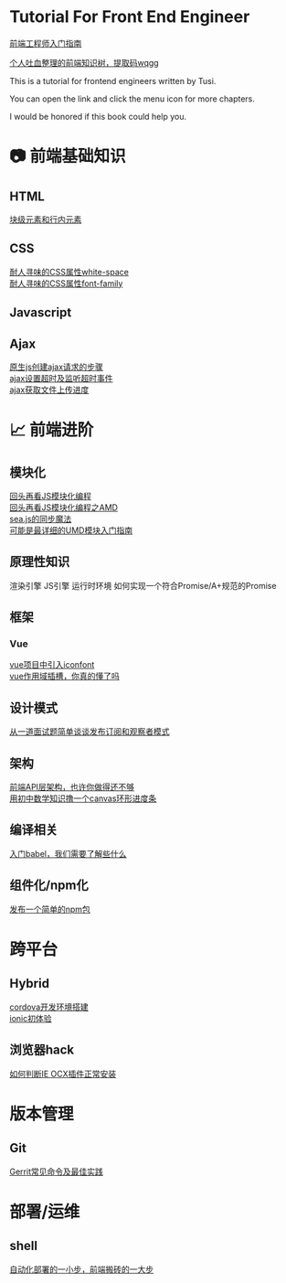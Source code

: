 # Tutorial For Front End Engineer

[前端工程师入门指南](https://cumt-robin.github.io/FE-learning)

[个人吐血整理的前端知识树，提取码wqgg](https://pan.baidu.com/s/1ns_xy2mV1Q49K9-GmUQmDA)

This is a tutorial for frontend engineers written by Tusi.

You can open the link and click the menu icon for more chapters.

I would be honored if this book could help you.

# :camera: 前端基础知识

## HTML

[块级元素和行内元素](https://cumt-robin.github.io/FE-learning/doc/%E5%9D%97%E7%BA%A7%E5%85%83%E7%B4%A0%E5%92%8C%E8%A1%8C%E5%86%85%E5%85%83%E7%B4%A0.html)

## CSS

[耐人寻味的CSS属性white-space](https://cumt-robin.github.io/FE-learning/doc/%E8%80%90%E4%BA%BA%E5%AF%BB%E5%91%B3%E7%9A%84CSS%E5%B1%9E%E6%80%A7white-space.html)
</br>
[耐人寻味的CSS属性font-family](https://cumt-robin.github.io/FE-learning/doc/%E8%80%90%E4%BA%BA%E5%AF%BB%E5%91%B3%E7%9A%84CSS%E5%B1%9E%E6%80%A7font-family.html)

## Javascript

## Ajax
[原生js创建ajax请求的步骤](https://cumt-robin.github.io/FE-learning/doc/%E5%8E%9F%E7%94%9Fjs%E5%88%9B%E5%BB%BAajax%E8%AF%B7%E6%B1%82%E7%9A%84%E6%AD%A5%E9%AA%A4.html)
</br>
[ajax设置超时及监听超时事件](https://cumt-robin.github.io/FE-learning/doc/ajax%E8%AE%BE%E7%BD%AE%E8%B6%85%E6%97%B6%E5%8F%8A%E7%9B%91%E5%90%AC%E4%BA%8B%E4%BB%B6.html)
</br>
[ajax获取文件上传进度](https://cumt-robin.github.io/FE-learning/doc/ajax%E8%8E%B7%E5%8F%96%E6%96%87%E4%BB%B6%E4%B8%8A%E4%BC%A0%E8%BF%9B%E5%BA%A6.html)

# :chart_with_upwards_trend: 前端进阶

## 模块化

[回头再看JS模块化编程](http://hexo.wbjiang.cn/%E5%9B%9E%E5%A4%B4%E5%86%8D%E7%9C%8BJS%E6%A8%A1%E5%9D%97%E5%8C%96%E7%BC%96%E7%A8%8B.html)
</br>
[回头再看JS模块化编程之AMD](http://hexo.wbjiang.cn/%E5%9B%9E%E5%A4%B4%E5%86%8D%E7%9C%8BJS%E6%A8%A1%E5%9D%97%E5%8C%96%E7%BC%96%E7%A8%8B%E4%B9%8BAMD.html)
</br>
[sea.js的同步魔法](https://juejin.im/post/5d637342518825168e6a16d4)
</br>
[可能是最详细的UMD模块入门指南](https://juejin.im/post/5d6769d05188250d9432aa7f)

## 原理性知识

渲染引擎
JS引擎
运行时环境
如何实现一个符合Promise/A+规范的Promise

## 框架

### Vue

[vue项目中引入iconfont](https://juejin.im/post/5d25bca351882557d44c8a85)
</br>
[vue作用域插槽，你真的懂了吗](https://juejin.im/post/5ca412c7f265da30a726e76b)

## 设计模式

[从一道面试题简单谈谈发布订阅和观察者模式](https://juejin.im/post/5df1a9906fb9a0163a482e53)

## 架构

[前端API层架构，也许你做得还不够](https://juejin.im/post/5de7169451882512454b18d8)
</br>
[用初中数学知识撸一个canvas环形进度条](https://juejin.im/post/5dc626125188253aec025a60)

## 编译相关

[入门babel，我们需要了解些什么](https://juejin.im/post/5df82fbae51d455828472a06)

## 组件化/npm化

[发布一个简单的npm包](http://hexo.wbjiang.cn/%E5%8F%91%E5%B8%83%E4%B8%80%E4%B8%AA%E7%AE%80%E5%8D%95%E7%9A%84npm%E5%8C%85.html)

# 跨平台

## Hybrid

[cordova开发环境搭建](http://hexo.wbjiang.cn/cordova%E5%BC%80%E5%8F%91%E7%8E%AF%E5%A2%83%E6%90%AD%E5%BB%BA.html)
</br>
[ionic初体验](https://juejin.im/post/5dc152006fb9a04aaf40a013)

## 浏览器hack

[如何判断IE OCX插件正常安装](http://hexo.wbjiang.cn/%E5%A6%82%E4%BD%95%E5%88%A4%E6%96%ADIE%20OCX%E6%8F%92%E4%BB%B6%E6%AD%A3%E5%B8%B8%E5%AE%89%E8%A3%85%EF%BC%9F.html)

# 版本管理

## Git

[Gerrit常见命令及最佳实践](https://juejin.im/post/5d7f010351882501501106f3)

# 部署/运维

## shell

[自动化部署的一小步，前端搬砖的一大步](https://juejin.im/post/5e206168f265da3e2b2d7560)
